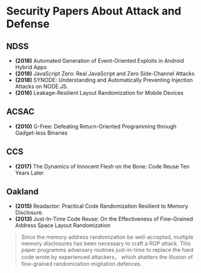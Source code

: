 # Security Papers About Attack and Defense

## NDSS

* **(2018)** Automated Generation of Event-Oriented Exploits in Android Hybrid Apps
* **(2018)** JavaScript Zero: Real JavaScript and Zero Side-Channel Attacks
* **(2018)** SYNODE: Understanding and Automatically Preventing Injection Attacks on NODE.JS.
* **(2016)** Leakage-Resilient Layout Randomization for Mobile Devices

## ACSAC

* **(2010)** G-Free: Defeating Return-Oriented Programming through Gadget-less Binaries

## CCS
* **(2017)** The Dynamics of Innocent Flesh on the Bone: Code Reuse Ten Years Later

## Oakland

* **(2015)** Readactor: Practical Code Randomization Resilient to Memory Disclosure.
* **(2013)** Just-In-Time Code Reuse: On the Effectiveness of Fine-Grained Address Space Layout Randomization
> Since the memory address randomization be well-accepted, multiple memory disclosures has been necessary to craft a ROP attack. This paper programms adversary routines just-in-time to replace the hard code wrote by experienced attackers， which shatters the illusion of fine-grained randomization migitation defences.
